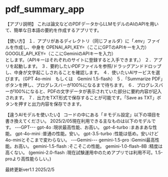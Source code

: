 # pdf_summary_app

【アプリ説明】
これは論文などのPDFデータからLLMモデルのAIのAPIを用いて、簡単な日本語の要約を作成するアプリです。

【使い方】
１．アプリがあるディレクトリ（同じフォルダ）に「.env」ファイルを作成し、中身を
      OPENAI_API_KEY=（ここにGPTのAPIキーを入力）
      GOOGLE_API_KEY=（ここにGeminiのAPIキーを入力）  
  とします。（APIキーはそれぞれのサイトに登録すると入手できます。）
２．アプリを起動します。
３．要約したいPDFファイルを参照/ドラッグアンドドロップし、中身が文字起こしされることを確認します。
４．使いたいAIサービスを選びます。（GPT 4o-mini　もしくは　Gemini 1.5-flash）
５．「Summarize PDF」ボタンを押し、プログレスバーが100%になるまで待ちます。
６．プログレスバーが100%になると、PDFの文字データが表示されていた部分に要約内容が記入されます。
７．出力をTXT形式で保存することが可能です。「Save as TXT」ボタンを押すと出力内容を保存できます。

【違うAIモデルを使いたい】
コードの中にある「＃モデル設定」以下の項目を書き換えてください。
2025/2/05現在利用できる主なものは以下のモデルです。
---GPT---
gpt-4o        :現状最高性能、お高い。
gpt-4-turbo   :まあまあな性能。
gpt-4o-mini   :普通の性能。安い。
gpt-3.5-turbo :性能は低め。安いけど4o-miniとそこまで変わらない。
---Gemini---
gemini-1.5-pro      :Gemini最高性能。お高い。
gemini-1.5-flash    :そこそこの性能。
gemini-1.0-flash-8B :精度は高くない。
(gemini-2.0-flash   :現在試験運用中のためアプリでは利用不可。1.5-proより高性能らしい。)

最終更新ver1.1
2025/2/5
